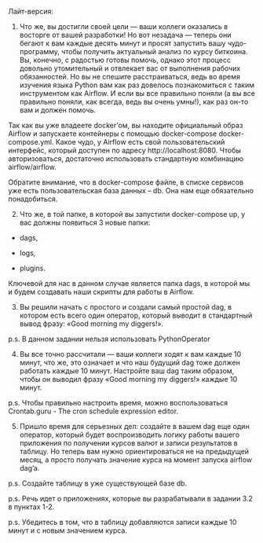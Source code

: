 Лайт-версия:

1. Что же, вы достигли своей цели — ваши коллеги оказались в восторге от вашей разработки! Но вот незадача — теперь они бегают к вам каждые десять минут и просят запустить вашу чудо-программу, чтобы получить актуальный анализ по курсу биткоина. Вы, конечно, с радостью готовы помочь, однако этот процесс довольно утомительный и отвлекает вас от выполнения рабочих обязанностей. Но вы не спешите расстраиваться, ведь во время изучения языка Python вам как раз довелось познакомиться с таким инструментом как Airflow. И если вы все правильно поняли (а вы все правильно поняли, как всегда, ведь вы очень умны!), как раз он-то вам и должен помочь.

Так как вы уже владеете docker’ом, вы находите официальный образ Airflow и запускаете контейнеры с помощью docker-compose docker-compose.yml. Какое чудо, у Airflow есть свой пользовательский интерфейс, который доступен по адресу http://localhost:8080. Чтобы авторизоваться, достаточно использовать стандартную комбинацию airflow/airflow.

Обратите внимание, что в docker-compose файле, в списке сервисов уже есть пользовательская база данных – db. Она нам еще обязательно понадобиться.

2. Что же, в той папке, в которой вы запустили docker-compose up, у вас должны появиться 3 новые папки:

- dags,

- logs,

- plugins.

Ключевой для нас в данном случае является папка dags, в которой мы и будем создавать наши скрипты для работы в Airflow.

3. Вы решили начать с простого и создали самый простой dag, в котором есть всего один оператор, который выводит в стандартный вывод фразу: «Good morning my diggers!».

p.s. В данном задании нельзя использовать PythonOperator

4. Вы все точно рассчитали — ваши коллеги ходят к вам каждые 10 минут, что же, это означает и что наш будущий dag тоже должен работать каждые 10 минут. Настройте ваш dag таким образом, чтобы он выводил фразу «Good morning my diggers!» каждые 10 минут.

p.s. Чтобы правильно настроить время, можно воспользоваться Crontab.guru - The cron schedule expression editor.

5. Пришло время для серьезных дел: создайте в вашем dag еще один оператор, который будет воспроизводить логику работы вашего приложения по получении курсов валют и записи результатов в таблицу. Но теперь вам нужно ориентироваться не на предыдущей месяц, а просто получать значение курса на момент запуска airflow dag’a.

p.s. Создайте таблицу в уже существующей базе db.

p.s. Речь идет о приложениях, которые вы разрабатывали в задании 3.2 в пунктах 1-2.

p.s. Убедитесь в том, что в таблицу добавляются записи каждые 10 минут и с новым значением курса.

 
